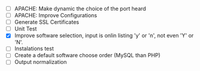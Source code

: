 - [ ] APACHE: Make dynamic the choice of the port heard
- [ ] APACHE: Improve Configurations
- [ ] Generate SSL Certificates
- [ ] Unit Test
- [X] Improve software selection, input is onlin listing 'y' or 'n', not even 'Y' or 'N'.
- [ ] Instalations test
- [ ] Create a default software choose order (MySQL than PHP)
- [ ] Output normalization
